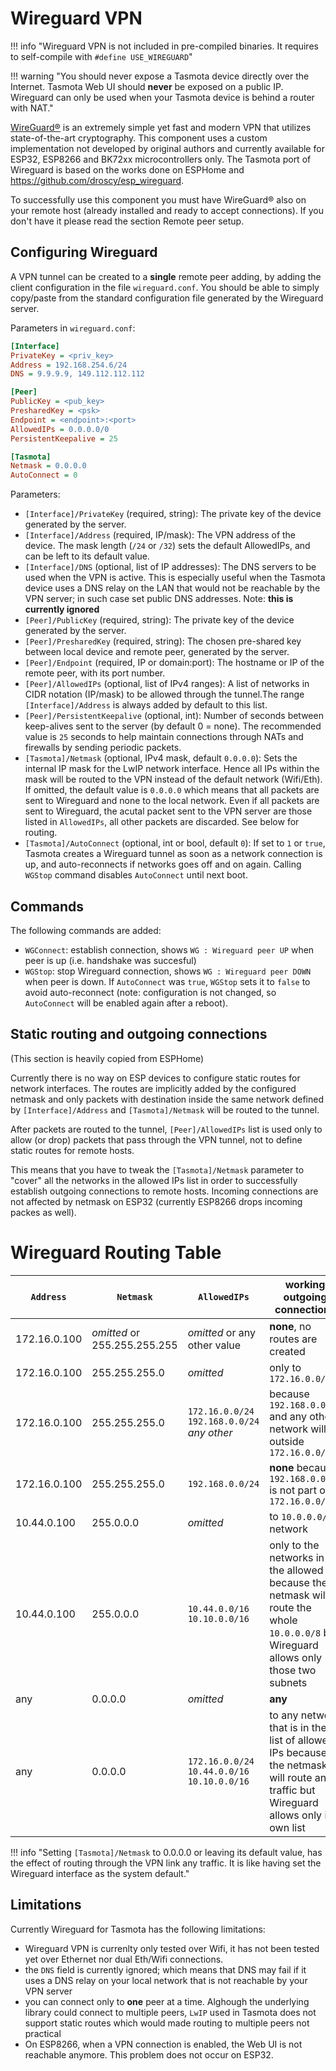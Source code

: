 # Wireguard VPN

!!! info "Wireguard VPN is not included in pre-compiled binaries. It requires to self-compile with `#define USE_WIREGUARD`"

!!! warning "You should never expose a Tasmota device directly over the Internet. Tasmota Web UI should **never** be exposed on a public IP. Wireguard can only be used when your Tasmota device is behind a router with NAT."

[WireGuard®](https://www.wireguard.com/) is an extremely simple yet fast and modern VPN that utilizes state-of-the-art cryptography. This component uses a custom implementation not developed by original authors and currently available for ESP32, ESP8266 and BK72xx microcontrollers only. The Tasmota port of Wireguard is based on the works done on ESPHome and https://github.com/droscy/esp_wireguard.

To successfully use this component you must have WireGuard® also on your remote host (already installed and ready to accept connections). If you don't have it please read the section Remote peer setup.

## Configuring Wireguard

A VPN tunnel can be created to a **single** remote peer adding, by adding the client configuration in the file `wireguard.conf`. You should be able to simply copy/paste from the standard configuration file generated by the Wireguard server.

Parameters in `wireguard.conf`:

```ini
[Interface]
PrivateKey = <priv_key>
Address = 192.168.254.6/24
DNS = 9.9.9.9, 149.112.112.112

[Peer]
PublicKey = <pub_key>
PresharedKey = <psk>
Endpoint = <endpoint>:<port>
AllowedIPs = 0.0.0.0/0
PersistentKeepalive = 25

[Tasmota]
Netmask = 0.0.0.0
AutoConnect = 0
```

Parameters:

- `[Interface]/PrivateKey` (required, string): The private key of the device generated by the server.
- `[Interface]/Address` (required, IP/mask): The VPN address of the device. The mask length (`/24` or `/32`) sets the default AllowedIPs, and can be left to its default value.
- `[Interface]/DNS` (optional, list of IP addresses): The DNS servers to be used when the VPN is active. This is especially useful when the Tasmota device uses a DNS relay on the LAN that would not be reachable by the VPN server; in such case set public DNS addresses. Note: **this is currently ignored** 
- `[Peer]/PublicKey` (required, string): The private key of the device generated by the server.
- `[Peer]/PresharedKey` (required, string): The chosen pre-shared key between local device and remote peer, generated by the server.
- `[Peer]/Endpoint` (required, IP or domain:port): The hostname or IP of the remote peer, with its port number.<!-- T Default port number is `51820`.-->
- `[Peer]/AllowedIPs` (optional, list of IPv4 ranges): A list of networks in CIDR notation (IP/mask) to be allowed through the tunnel.<!--  Any host (0.0.0.0/0) will be allowed if this parameter is omitted. -->The range `[Interface]/Address` is always added by default to this list.
- `[Peer]/PersistentKeepalive` (optional, int): Number of seconds between keep-alives sent to the server (by default 0 = none). The recommended value is `25` seconds to help maintain connections through NATs and firewalls by sending periodic packets.
- `[Tasmota]/Netmask` (optional, IPv4 mask, default `0.0.0.0`): Sets the internal IP mask for the LwIP network interface. Hence all IPs within the mask will be routed to the VPN instead of the default network (Wifi/Eth). If omitted, the default value is `0.0.0.0` which means that all packets are sent to Wireguard and none to the local network. Even if all packets are sent to Wireguard, the acutal packet sent to the VPN server are those listed in `AllowedIPs`, all other packets are discarded. See below for routing.
- `[Tasmota]/AutoConnect` (optional, int or bool, default `0`): If set to `1` or `true`, Tasmota creates a Wireguard tunnel as soon as a network connection is up, and auto-reconnects if networks goes off and on again. Calling `WGStop` command disables `AutoConnect` until next boot.

## Commands

The following commands are added:

- `WGConnect`: establish connection, shows `WG : Wireguard peer UP` when peer is up (i.e. handshake was succesful)
- `WGStop`:  stop Wireguard connection, shows `WG : Wireguard peer DOWN` when peer is down. If `AutoConnect` was `true`, `WGStop` sets it to `false` to avoid auto-reconnect (note: configuration is not changed, so `AutoConnect` will be enabled again after a reboot).

## Static routing and outgoing connections

(This section is heavily copied from ESPHome)

Currently there is no way on ESP devices to configure static routes for network interfaces. The routes are implicitly added by the configured netmask and only packets with destination inside the same network defined by `[Interface]/Address` and `[Tasmota]/Netmask` will be routed to the tunnel.

After packets are routed to the tunnel, `[Peer]/AllowedIPs` list is used only to allow (or drop) packets that pass through the VPN tunnel, not to define static routes for remote hosts.

This means that you have to tweak the `[Tasmota]/Netmask` parameter to "cover" all the networks in the allowed IPs list in order to successfully establish outgoing connections to remote hosts. Incoming connections are not affected by netmask on ESP32 (currently ESP8266 drops incoming packes as well).

# Wireguard Routing Table

| `Address` | `Netmask` | `AllowedIPs` | working outgoing connections |
|---------|---------|-------------|------------------------------|
| 172.16.0.100 | *omitted* or 255.255.255.255 | *omitted* or any other value | **none**, no routes are created |
| 172.16.0.100 | 255.255.255.0 | *omitted* | only to `172.16.0.0/24` |
| 172.16.0.100 | 255.255.255.0 | `172.16.0.0/24`<br>`192.168.0.0/24`<br>*any other* | because `192.168.0.0/24` and any other network will be outside `172.16.0.0/24` |
| 172.16.0.100 | 255.255.255.0 | `192.168.0.0/24` | **none** because `192.168.0.0/24` is not part of `172.16.0.0/24` |
| 10.44.0.100 | 255.0.0.0 | *omitted* | to `10.0.0.0/8` network |
| 10.44.0.100 | 255.0.0.0 | `10.44.0.0/16`<br>`10.10.0.0/16` | only to the networks in the allowed list because the netmask will route the whole `10.0.0.0/8` but Wireguard allows only those two subnets |
| any | 0.0.0.0 | *omitted* | **any** |
| any | 0.0.0.0 | `172.16.0.0/24`<br>`10.44.0.0/16`<br>`10.10.0.0/16` | to any network that is in the list of allowed IPs because the netmask will route any traffic but Wireguard allows only its own list |

!!! info "Setting `[Tasmota]/Netmask` to 0.0.0.0 or leaving its default value, has the effect of routing through the VPN link any traffic. It is like having set the Wireguard interface as the system default."

## Limitations

Currently Wireguard for Tasmota has the following limitations:

- Wireguard VPN is currenlty only tested over Wifi, it has not been tested yet over Ethernet nor dual Eth/Wifi connections.
- the `DNS` field is currently ignored; which means that DNS may fail if it uses a DNS relay on your local network that is not reachable by your VPN server
- you can connect only to **one** peer at a time. Alghough the underlying library could connect to multiple peers, `LwIP` used in Tasmota does not support static routes which would made routing to multiple peers not practical
- On ESP8266, when a VPN connection is enabled, the Web UI is not reachable anymore. This problem does not occur on ESP32.
